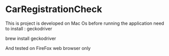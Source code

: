 # CarRegistrationCheck

This is  project is developed on Mac Os before running the application need to install : geckodriver


brew install geckodriver


And tested on FireFox web browser only







